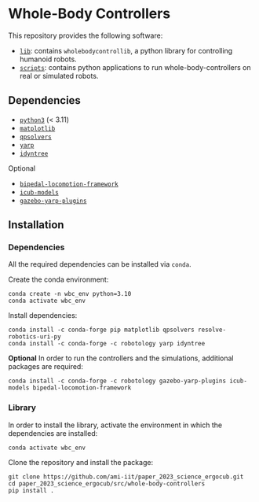 # Whole-Body Controllers

This repository provides the following software:
- [`lib`](lib): contains `wholebodycontrollib`, a python library for controlling humanoid robots.
- [`scripts`](scripts): contains python applications to run whole-body-controllers on real or simulated robots.


## Dependencies
- [`python3`](https://wiki.python.org/moin/BeginnersGuide) (< 3.11)
- [`matplotlib`](https://github.com/matplotlib/matplotlib)
- [`qpsolvers`](https://github.com/qpsolvers/qpsolvers)
- [`yarp`](https://github.com/robotology/yarp)
- [`idyntree`](https://github.com/robotology/idyntree)

Optional
- [`bipedal-locomotion-framework`](https://github.com/ami-iit/bipedal-locomotion-framework)
- [`icub-models`](https://github.com/robotology/icub-models)
- [`gazebo-yarp-plugins`](https://github.com/robotology/gazebo-yarp-plugins)

## Installation

### Dependencies
All the required dependencies can be installed via `conda`.

Create the conda environment:
```
conda create -n wbc_env python=3.10
conda activate wbc_env
```

Install dependencies:
```
conda install -c conda-forge pip matplotlib qpsolvers resolve-robotics-uri-py
conda install -c conda-forge -c robotology yarp idyntree
```
**Optional**
In order to run the controllers and the simulations, additional packages are required:
```
conda install -c conda-forge -c robotology gazebo-yarp-plugins icub-models bipedal-locomotion-framework
```

### Library
In order to install the library, activate the environment in which the dependencies are installed:
```
conda activate wbc_env
```

Clone the repository and install the package:
```
git clone https://github.com/ami-iit/paper_2023_science_ergocub.git
cd paper_2023_science_ergocub/src/whole-body-controllers
pip install .
```
